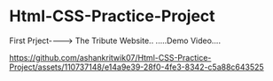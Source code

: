 # Html-CSS-Practice-Project
First Prject---->
The Tribute Website..
.....Demo Video....

https://github.com/ashankritwik07/Html-CSS-Practice-Project/assets/110737148/e14a9e39-28f0-4fe3-8342-c5a88c643525

